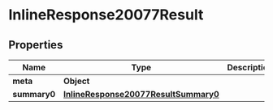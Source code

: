 # InlineResponse20077Result

## Properties
Name | Type | Description | Notes
------------ | ------------- | ------------- | -------------
**meta** | **Object** |  | 
**summary0** | [**InlineResponse20077ResultSummary0**](InlineResponse20077ResultSummary0.md) |  | 
